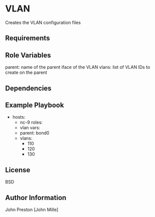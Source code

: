 VLAN
=========

Creates the VLAN configuration files

Requirements
------------


Role Variables
--------------

parent: name of the parent iface of the VLAN
vlans: list of VLAN IDs to create on the parent

Dependencies
------------


Example Playbook
----------------

- hosts:
  - nc-9
  roles:
  - vlan
  vars:
  - parent: bond0
  - vlans:
    - 110
    - 120
    - 130

License
-------

BSD

Author Information
------------------

John Preston [John Mille]

